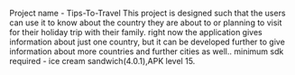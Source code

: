 Project name - Tips-To-Travel This project is designed such that the users can use it to know about the country they are about to or planning to visit for their holiday trip with their family. right now the application gives information about just one country, but it can be developed further to give information about more countries and further cities as well.. minimum sdk required - ice cream sandwich(4.0.1),APK level 15.
